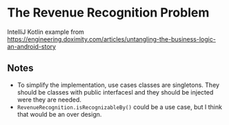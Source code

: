 # The Revenue Recognition Problem

IntelliJ Kotlin example from https://engineering.doximity.com/articles/untangling-the-business-logic-an-android-story

## Notes

- To simplify the implementation, use cases classes are singletons. They should be classes with public interfacesl and they should be injected were they are needed.
- `RevenueRecognition.isRecognizableBy()` could be a use case, but I think that would be an over design.
